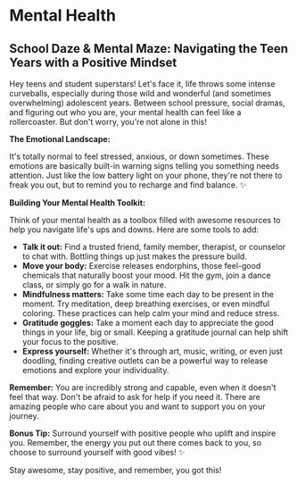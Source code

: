 <!-- ["Mental Health", "Stay Focused", "Wellbeing"] -->

# Mental Health

## School Daze & Mental Maze: Navigating the Teen Years with a Positive Mindset

Hey teens and student superstars! Let's face it, life throws some intense curveballs, especially during those wild and wonderful (and sometimes overwhelming) adolescent years. Between school pressure, social dramas, and figuring out who you are, your mental health can feel like a rollercoaster. But don't worry, you're not alone in this!

**The Emotional Landscape:**

It's totally normal to feel stressed, anxious, or down sometimes. These emotions are basically built-in warning signs telling you something needs attention. Just like the low battery light on your phone, they're not there to freak you out, but to remind you to recharge and find balance. ✨

**Building Your Mental Health Toolkit:**

Think of your mental health as a toolbox filled with awesome resources to help you navigate life's ups and downs. Here are some tools to add:

- **Talk it out:** Find a trusted friend, family member, therapist, or counselor to chat with. Bottling things up just makes the pressure build.
- **Move your body:** Exercise releases endorphins, those feel-good chemicals that naturally boost your mood. Hit the gym, join a dance class, or simply go for a walk in nature.
- **Mindfulness matters:** Take some time each day to be present in the moment. Try meditation, deep breathing exercises, or even mindful coloring. These practices can help calm your mind and reduce stress.
- **Gratitude goggles:** Take a moment each day to appreciate the good things in your life, big or small. Keeping a gratitude journal can help shift your focus to the positive.
- **Express yourself:** Whether it's through art, music, writing, or even just doodling, finding creative outlets can be a powerful way to release emotions and explore your individuality.

**Remember:** You are incredibly strong and capable, even when it doesn't feel that way. Don't be afraid to ask for help if you need it. There are amazing people who care about you and want to support you on your journey.

**Bonus Tip:** Surround yourself with positive people who uplift and inspire you. Remember, the energy you put out there comes back to you, so choose to surround yourself with good vibes! ✨

Stay awesome, stay positive, and remember, you got this!